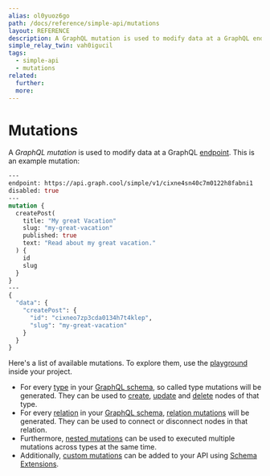 ```yaml
---
alias: ol0yuoz6go
path: /docs/reference/simple-api/mutations
layout: REFERENCE
description: A GraphQL mutation is used to modify data at a GraphQL endpoint.
simple_relay_twin: vah0igucil
tags:
  - simple-api
  - mutations
related:
  further:
  more:
---
```


# Mutations

A *GraphQL mutation* is used to modify data at a GraphQL [endpoint](!alias-yahph3foch#project-endpoints). This is an example mutation:

```graphql
---
endpoint: https://api.graph.cool/simple/v1/cixne4sn40c7m0122h8fabni1
disabled: true
---
mutation {
  createPost(
    title: "My great Vacation"
    slug: "my-great-vacation"
    published: true
    text: "Read about my great vacation."
  ) {
    id
    slug
  }
}
---
{
  "data": {
    "createPost": {
      "id": "cixneo7zp3cda0134h7t4klep",
      "slug": "my-great-vacation"
    }
  }
}
```

Here's a list of available mutations. To explore them, use the [playground](!alias-oe1ier4iej) inside your project.

* For every [type](!alias-ij2choozae) in your [GraphQL schema](!alias-ahwoh2fohj), so called type mutations will be generated. They can be used to [create](), [update]() and [delete]() nodes of that type.
* For every [relation](!alias-goh5uthoc1) in your [GraphQL schema](!alias-ahwoh2fohj), [relation mutations]() will be generated. They can be used to connect or disconnect nodes in that relation.
* Furthermore, [nested mutations]() can be used to executed multiple mutations across types at the same time.
* Additionally, [custom mutations]() can be added to your API using [Schema Extensions]().
